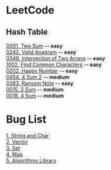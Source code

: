 # LeetCode

## Hash Table
[0001. Two Sum](https://github.com/yuezhezhang/LeetCode/blob/main/problems/0001_two_sum.md) **-- easy**\
[0242. Valid Anagram](https://github.com/yuezhezhang/LeetCode/blob/main/problems/0242_valid_anagram.md) **-- easy**\
[0349. Intersection of Two Arrays](https://github.com/yuezhezhang/LeetCode/blob/main/problems/0349_intersection_of_two_arrays.md) **-- easy**\
[1002. Find Common Characters](https://github.com/yuezhezhang/LeetCode/blob/main/problems/1002_find_common_characters.md) **-- easy**\
[0202. Happy Number](https://github.com/yuezhezhang/LeetCode/blob/main/problems/0202_happy_number.md) **-- easy**\
[0454. 4 Sum 2](https://github.com/yuezhezhang/LeetCode/blob/main/problems/0454_4_sum_2.md) **-- medium**\
[0383. Ransom Note](https://github.com/yuezhezhang/LeetCode/blob/main/problems/0383_ransom_note.md) **-- easy**\
[0015. 3 Sum](https://github.com/yuezhezhang/LeetCode/blob/main/problems/0015_3_sum.md) **-- medium**\
[0018. 4 Sum](https://github.com/yuezhezhang/LeetCode/blob/main/problems/0018_4_sum.md) **-- medium**

# Bug List
[1. String and Char](https://github.com/yuezhezhang/LeetCode/blob/main/bug_list/1_string_and_char.md)\
[2. Vector](https://github.com/yuezhezhang/LeetCode/blob/main/bug_list/2_vector.md)\
[3. Set](https://github.com/yuezhezhang/LeetCode/blob/main/bug_list/3_set.md)\
[4. Map](https://github.com/yuezhezhang/LeetCode/blob/main/bug_list/4_map.md)\
[5. Algorithms Library](https://github.com/yuezhezhang/LeetCode/blob/main/bug_list/5_algorithms_library.md)